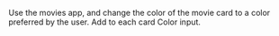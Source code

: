 Use the movies app, and change the color of the movie card to a color preferred by the user. Add to each card Color input.